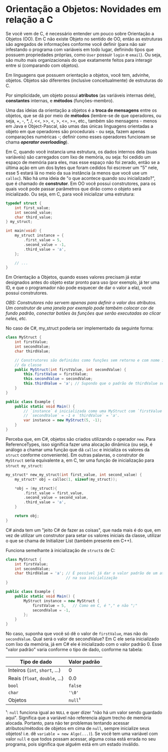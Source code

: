 Orientação a Objetos: Novidades em relação a C
==============================================

Se você vem de C, é necessário entender um pouco sobre Orientação a Objetos
(OO). Em C não existe Objeto no sentido de OO, então as estruturas são
agregados de informações conforme você definir (para não sair infestando o
programa com variáveis em todo lugar, definindo tipos que possuem propriedades
próprias, como `User` possuir `login` e `email`). Ou seja, são muito mais
organizacionais do que exatamente feitos para interagir entre si (comparando
com objetos).

Em linguagens que possuem orientação a objetos, você tem, advinhe, objetos.
Objetos são diferentes (inclusive conceitualmente) de estruturas do C.

Por simplicidade, um objeto possui **atributos** (as variáveis internas dele),
**constantes** internas, e **métodos** (funções-membro).

Uma das ideias da orientação a objetos é a **troca de mensagens** entre os
objetos, que se dá por meio de **métodos** (lembre-se de que operadores, ou
seja, +, -, \*, /, <<, >>, <, >, <=, >=, etc., também são mensagens - menos em
Java e Object-Pascal, são umas das únicas linguagens orientadas a objeto em que
operadores são procedurais - ou seja, fazem apenas comparações numéricas -;
definir como esses operadores funcionam se chama **_operator overloading_**).

Em C, quando você instancia uma estrutura, os dados internos dela (suas
variáveis) são carregados com lixo de memória, ou seja: foi cedido um espaço de
memória para eles, mas esse espaço não foi zerado, então se a última ação em um
dos bytes que foram cedidos foi escrever um "5" nele, esse 5 estará lá no meio
da sua instância (a menos que você use um `calloc`). Não há uma ideia de "o que
acontece quando sou inicializado?", que é chamado de **construtor**. Em OO você
possui construtores, para os quais você pode passar parâmetros que dirão como o
objeto será inicializado. Ou seja, em C, para você inicializar uma estrutura:

```c
typedef struct {
    int first_value;
    int second_value;
    char third_value;
} my_struct;

int main(void) {
    my_struct instance = {
        .first_value = 5,
        .second_value = -1,
        .third_value = 'a',
    };

    // ...
}
```

Em Orientação a Objetos, quando esses valores precisam já estar designados
antes do objeto estar pronto para uso (por exemplo, já ter uma ID, e que o
programador não pode esquecer de dar o valor a ela), você possui construtores.

_OBS: Construtores não servem apenas para definir o valor dos atributos. Um
construtor de uma janela por exemplo pode também colocar cor de fundo padrão,
conectar botões às funções que serão executadas ao clicar neles, etc._

No caso de C#, my_struct poderia ser implementado da seguinte forma:

```cs
class MyStruct {
    int firstValue;
    int secondValue;
    char thirdValue;

    // Construtores são definidos como funções sem retorno e com nome igual ao
    // da classe
    public MyStruct(int firstValue, int secondValue) {
        this.firstValue = firstValue;
        this.secondValue = secondValue;
        this.thirdValue = 'a'; // Supondo que o padrão de thirdValue seja 'a'
    }
}

public class Example {
    public static void Main() {
        // `instance` é inicializada como uma MyStruct com `firstValue` = 5,
        // `secondValue` = -1 e `thirdValue` = 'a'.
        var instance = new MyStruct(5, -1);
    }
}
```

Perceba que, em C#, objetos são criados utilizando o operador `new`. Para
ReferenceTypes, isso significa fazer uma alocação dinâmica (ou seja, é análogo
a chamar uma função que dá `calloc` e inicializa os valores da `struct`
conforme conveniente). Em outras palavras, o construtor de `MyStruct` seria
equivalente a, em C, ter uma função de inicialização para `struct my_struct`:

```c
my_struct* new_my_struct(int first_value, int second_value) {
    my_struct* obj = calloc(1, sizeof(my_struct));

    *obj = (my_struct){
        .first_value = first_value,
        .second_value = second_value,
        .third_value = 'a',
    }

    return obj;
}
```

C# ainda tem um "jeito C# de fazer as coisas", que nada mais é do que, em vez
de utilizar um construtor para setar os valores iniciais da classe, utilizar o
que se chama de Initializer List (também presente em C++).

Funciona semelhante à inicialização de `struct`s de C:

```cs
class MyStruct {
    int firstValue;
    int secondValue;
    char thirdValue = 'a'; // É possível já dar o valor padrão de um atributo
                           // na sua inicialização
}

public class Example {
    public static void Main() {
        MyStruct instance = new MyStruct {
            firstValue = 5,   // Como em C, é "," e não ";"
            secondValue = -1,
        };
    }
}
```

No caso, suponha que você só dê o valor de `firstValue`, mas não do
`secondValue`. Qual será o valor de secondValue? Em C ele seria inicializado
com lixo da memória, já em C# ele é inicializado com o valor padrão 0. Esse
"valor padrão" varia conforme o tipo de dado, conforme na tabela:

| Tipo de dado                   | Valor padrão |
|--------------------------------|--------------|
| Inteiros (`int`, `short`, ...) | 0            |
| Reais (`float`, `double`, ...) | 0.0          |
| `bool`                         | `false`      |
| `char`                         | `'\0'`       |
| Objetos                        | `null`¹      |

¹: `null` funciona igual ao `NULL` e quer dizer "não há um valor sendo guardado
    aqui". Significa que a variável não referencia algum trecho de memória
    alocada. Portanto, para não ter problemas tentando acessar
    atributos/métodos de objetos em cima de `null`, sempre inicialize seus
    objetos! i.e. dê `variable = new Algo(...)`). Se você tem uma variável com
    valor `null` e que todos possam acessar, alguma coisa está errada no seu
    programa, pois significa que alguém está em um estado inválido.

